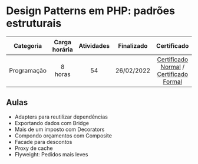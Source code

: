 # Design Patterns em PHP: padrões estruturais

Categoria | Carga horária | Atividades | Finalizado | Certificado |
:-:|:-:|:-:|:-:|:-:|
Programação | 8 horas | 54 | 26/02/2022 | [Certificado Normal](https://cursos.alura.com.br/certificate/67d16479-9c6a-4c3f-b371-749ec4915a25) / [Certificado Formal](https://cursos.alura.com.br/user/rodineicosta/course/php-design-pattern-estrutural/formalCertificate)

## Aulas

- Adapters para reutilizar dependências
- Exportando dados com Bridge
- Mais de um imposto com Decorators
- Compondo orçamentos com Composite
- Facade para descontos
- Proxy de cache
- Flyweight: Pedidos mais leves
